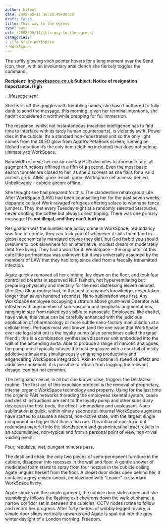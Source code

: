```yaml
---
author: kilbot
date: 2008-05-11 16:25:40+00:00
draft: false
title: This way to the egress
type: post
url: /2008/05/11/this-way-to-the-egress/
categories:
- Life After WorkSpace
- WorkSpace
---
```


The softly glowing virch pointer hovers for a long moment over the Send icon, then, with an involuntary anal clench she fiercely toggles the command. 

**Recipient: [hr@workspace.co.uk](mailto:hr@workspace.co.uk)
Subject: Notice of resignation
Importance: High**

...*Message sent*

She tears off the goggles with trembling hands, she hasn’t bothered to fully dunk to send the message; this morning, given her terminal intentions, she hadn’t considered it worthwhile prepping for full immersion.

The response, whilst not instantaneous (machine intelligence has to find time to interface with its tardy human counterparts), is violently swift. Power dies in the cubicle, it’s a standard non-fenestrated unit so the only light comes from the OLED glow from Agate’s PetaBook screen; running on filched induction it’s the only item (clothing included) that does not belong ultimately to WorkSpace. 

Bandwidth is next; her ocular overlay HUD dwindles to dormant state, all augment functions offlined in a fifth of a second. Even the most basic search tunnels are closed to her, as she discovers as she flails for a valid access greb. AIMs: gone. Email: gone. Workspace net access: denied. Unbelievably - cubicle aircon: offline.

She thought she had prepared for this. The clandestine rehab group Life After WorkSpace (LAW) had been counselling her for the past seven weeks; disparate cells of Work ravaged refugees offering solace to wannabe fence jumpers. They met every Tuesday night at a randomly selected Starbucks, never drinking the coffee but always direct tipping. There was one primary message: **It’s not illegal, and they can’t hurt you.**

Resignation was the number one policy crime in WorkSpace; redundancy was fine of course, they can fuck you off whenever it suits them (and in global economically mandated droves they did), but God forbid you should presume to look elsewhere for an alternative, modest dream of moderately debt free living. They had a word for it: WeakSpace – the originator of this cute little portmanteau was unknown but it was universally assumed by the members of LAW that they had long since died from a faecally transmitted infection.

Agate quickly removed all her clothing, lay down on the floor, and took four controlled breaths in approved NLP fashion, not hyperventilating but preparing physically and mentally for the next distressing eleven minutes (the DeskClear routine had, to the best of anyone’s knowledge, never taken longer than seven hundred seconds). Nano sublimation was first. Any WorkSpace employee occupying a stratum above grunt-level Operator was infested with any number of sub-vascular and lymphatic augmentations, ranging in size from naked eye visible to nanoscale. Employees, like chattel, have value; this value can be carefully enhanced with the judicious application of pharmacology or more subtle nano-factory manipulation at a cellular level. Perhaps most well known (and the one issue that WorkSpace ever ate legal shit on) is the loyalty pump (also sometimes called the goad friend); this is a combination synthesiser/dispenser unit embedded into the wall of the ascending aorta. Able to produce a range of narcotic analogues, the pump most typically infuses the host employee with a cocktail of mildly addictive stimulants, simultaneously enhancing productivity and engendering WorkSpace integration. Akin to nicotine in speed of effect and addictive chokehold, it is possible to refrain from toggling the relevant dosage icon but not common.

The resignation email, in all but one known case, triggers the DeskClear routine. The first act of this expulsion protocol is the removal of proprietary, internal organic WorkSpace technology and property. Using for the last time the organic PAN networks threading the employees skeletal system, cease and desist instructions are sent to the loyalty pump and other subsidiary devices in the host body, the effect is immediate and unpleasant. Nano sublimation is quick, within ninety seconds all internal WorkSpace augments have started to assume a neutral, non-active state, with the largest single component no bigger that than a fish roe. This influx of non-toxic but redundant materiel into the bloodstream and gastrointestinal tract results in an accumulative, non-typical and from a personal point of view, non-trivial voiding event. 

Four, repulsive, wet, pungent minutes pass.

The desk and chair, the only two pieces of semi-permanent furniture in the cubicle, disappear into recesses in the wall and floor. A gentle shower of medicated foam starts to spray from four nozzles in the cubicle ceiling. Agate ungues herself from the floor. A closet door slides open behind her, it contains a grey unisex smock, emblazoned with “Leaver” in standard WorkSpace livery.

Agate shucks on the simple garment, the cubicle door slides open and she stumblingly follows the flashing exit chevrons down the walk of shame, a narrow corridor set in between the cubicles; CCTV nodes rotate to follow and record her progress. After forty metres of wobbly legged misery, a simple door slides vertically upwards and Agate is spat out into the grey winter daylight of a London morning. Freedom.


